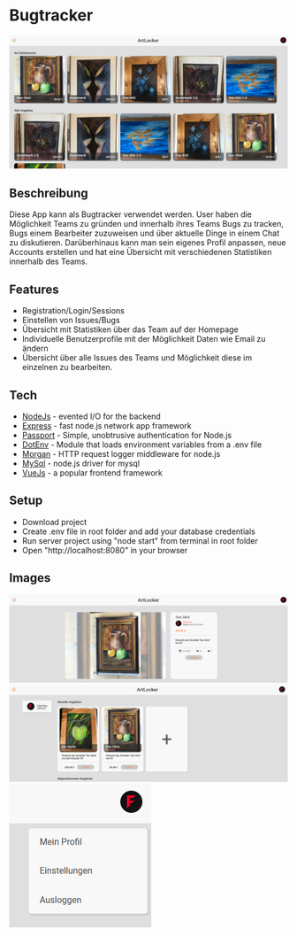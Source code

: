 # Bugtracker
![mainpage](https://github.com/Flashrex/ArtLocker/blob/master/public/readme/main.png?raw=true)

## Beschreibung
Diese App kann als Bugtracker verwendet werden.
User haben die Möglichkeit Teams zu gründen und innerhalb ihres Teams Bugs zu tracken, Bugs einem Bearbeiter zuzuweisen und 
über aktuelle Dinge in einem Chat zu diskutieren.
Darüberhinaus kann man sein eigenes Profil anpassen, neue Accounts erstellen und hat eine Übersicht mit verschiedenen
Statistiken innerhalb des Teams.

## Features
- Registration/Login/Sessions
- Einstellen von Issues/Bugs
- Übersicht mit Statistiken über das Team auf der Homepage
- Individuelle Benutzerprofile mit der Möglichkeit Daten wie Email zu ändern
- Übersicht über alle Issues des Teams und Möglichkeit diese im einzelnen zu bearbeiten.

## Tech

- [NodeJs](https://nodejs.org/en/) - evented I/O for the backend
- [Express](https://expressjs.com/) - fast node.js network app framework
- [Passport](https://www.passportjs.org/) - Simple, unobtrusive authentication for Node.js
- [DotEnv](https://www.npmjs.com/package/dotenv) - Module that loads environment variables from a .env file
- [Morgan](https://www.npmjs.com/package/morgan) - HTTP request logger middleware for node.js
- [MySql](https://www.npmjs.com/package/mysql) - node.js driver for mysql
- [VueJs](https://vuejs.org/) - a popular frontend framework

## Setup

- Download project
- Create .env file in root folder and add your database credentials
- Run server project using "node start" from terminal in root folder
- Open "http://localhost:8080" in your browser

## Images
![painting](https://github.com/Flashrex/ArtLocker/blob/master/public/readme/painting.png?raw=true)
![profile](https://github.com/Flashrex/ArtLocker/blob/master/public/readme/profile.png?raw=true)
![settings](https://github.com/Flashrex/ArtLocker/blob/master/public/readme/settings.png?raw=true)